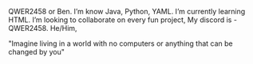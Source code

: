 QWER2458 or Ben.
I’m know Java, Python, YAML.
I’m currently learning HTML.
I’m looking to collaborate on every fun project,
My discord is - QWER2458.
He/Him,


"Imagine living in a world with no computers or anything that can be changed by you"

